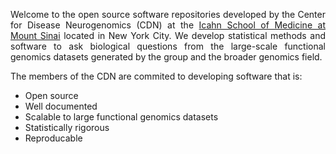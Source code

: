 
<p align="justify">
Welcome to the open source software repositories developed by the Center for Disease Neurogenomics (CDN) at the <a href="https://icahn.mssm.edu">Icahn School of Medicine at Mount Sinai</a> located in New York City.  We develop statistical methods and software to ask biological questions from the large-scale functional genomics datasets generated by the group and the broader genomics field.
 </p>

The members of the CDN are commited to developing software that is: 

- Open source 
- Well documented
- Scalable to large functional genomics datasets
- Statistically rigorous
- Reproducable 


